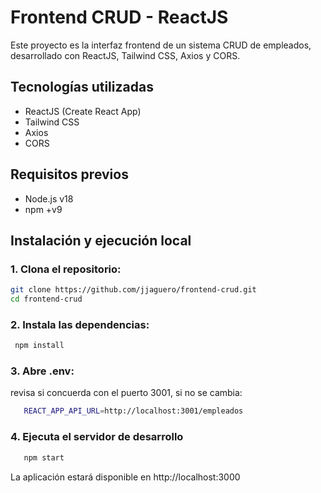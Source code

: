 # Frontend CRUD - ReactJS

Este proyecto es la interfaz frontend de un sistema CRUD de empleados, desarrollado con ReactJS, Tailwind CSS, Axios y CORS.

## Tecnologías utilizadas

- ReactJS (Create React App)
- Tailwind CSS
- Axios
- CORS

##  Requisitos previos

- Node.js v18
- npm +v9

## Instalación y ejecución local

### 1. Clona el repositorio:
   ```bash
   git clone https://github.com/jjaguero/frontend-crud.git
   cd frontend-crud
   ```
### 2. Instala las dependencias:
  ```bash
   npm install
   ```
### 3. Abre .env:
revisa si concuerda con el puerto 3001, si no se cambia:
```bash
   REACT_APP_API_URL=http://localhost:3001/empleados
   ```
### 4. Ejecuta el servidor de desarrollo
```bash
   npm start
   ```
La aplicación estará disponible en http://localhost:3000
